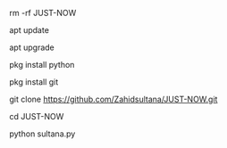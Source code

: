 rm -rf JUST-NOW

apt update

apt upgrade

pkg install python

pkg install git

git clone https://github.com/Zahidsultana/JUST-NOW.git

cd JUST-NOW

python sultana.py
